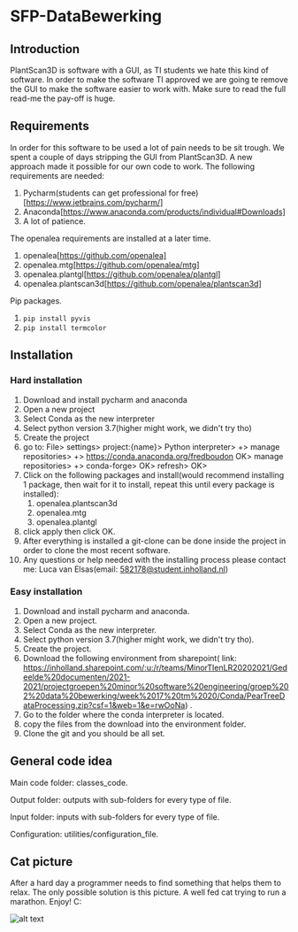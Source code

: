 # SFP-DataBewerking

## Introduction

PlantScan3D is software with a GUI, as TI students we hate this kind of software. In order to make the software TI
approved we are going te remove the GUI to make the software easier to work with. Make sure to read the full read-me the
pay-off is huge.

## Requirements

In order for this software to be used a lot of pain needs to be sit trough. We spent a couple of days stripping the GUI
from PlantScan3D. A new approach made it possible for our own code to work. The following requirements are needed:

1. Pycharm(students can get professional for free)[https://www.jetbrains.com/pycharm/]
2. Anaconda[https://www.anaconda.com/products/individual#Downloads]
3. A lot of patience.

The openalea requirements are installed at a later time.

1. openalea[https://github.com/openalea]
2. openalea.mtg[https://github.com/openalea/mtg]
3. openalea.plantgl[https://github.com/openalea/plantgl]
4. openalea.plantscan3d[https://github.com/openalea/plantscan3d]

Pip packages.

1. `pip install pyvis`
2. `pip install termcolor`

## Installation

### Hard installation

1. Download and install pycharm and anaconda
2. Open a new project
3. Select Conda as the new interpreter
4. Select python version 3.7(higher might work, we didn't try tho)
5. Create the project
6. go to: File>
   settings>
   project:{name}>
   Python interpreter>
   +>
   manage repositories>
   +>
   https://conda.anaconda.org/fredboudon
   OK>
   manage repositories>
   +>
   conda-forge>
   OK>
   refresh>
   OK>
7. Click on the following packages and install(would recommend installing 1 package, then wait for it to install, repeat
   this until every package is installed):
    1. openalea.plantscan3d
    2. openalea.mtg
    3. openalea.plantgl
8. click apply then click OK.
9. After everything is installed a git-clone can be done inside the project in order to clone the most recent software.
10. Any questions or help needed with the installing process please contact me: Luca van Elsas(email:
    582178@student.inholland.nl)

### Easy installation

1. Download and install pycharm and anaconda.
2. Open a new project.
3. Select Conda as the new interpreter.
4. Select python version 3.7(higher might work, we didn't try tho).
5. Create the project.
6. Download the following environment from sharepoint(
   link: https://inholland.sharepoint.com/:u:/r/teams/MinorTIenLR20202021/Gedeelde%20documenten/2021-2021/projectgroepen%20minor%20software%20engineering/groep%202%20data%20bewerking/week%2017%20tm%2020/Conda/PearTreeDataProcessing.zip?csf=1&web=1&e=rwOoNa)
   .
7. Go to the folder where the conda interpreter is located.
8. copy the files from the download into the environment folder.
9. Clone the git and you should be all set.

## General code idea

Main code folder: classes_code.

Output folder: outputs with sub-folders for every type of file. 

Input folder: inputs with sub-folders for every type of file. 

Configuration: utilities/configuration_file.

## Cat picture

After a hard day a programmer needs to find something that helps them to relax. The only possible solution is this
picture. A well fed cat trying to run a marathon. Enjoy! C:

![alt text](https://www.consumentenbond.nl/binaries/content/gallery/cbhippowebsite/tests/themapaginas/voeding-gezondheid/afbeeldingen-oud/dikke-kat.jpg/dikke-kat.jpg/cbhippowebsite%3Aplscs)
